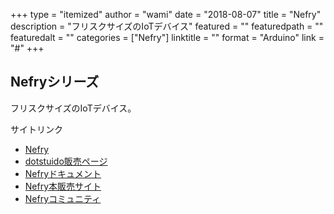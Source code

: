 +++
type = "itemized"
author = "wami"
date = "2018-08-07"
title = "Nefry"
description = "フリスクサイズのIoTデバイス"
featured = ""
featuredpath = ""
featuredalt = ""
categories = ["Nefry"]
linktitle = ""
format = "Arduino"
link = "#"
+++

## Nefryシリーズ

フリスクサイズのIoTデバイス。

サイトリンク

* [Nefry](http://nefry.studio/)
* [dotstuido販売ページ](https://dotstud.io/shop/nefry-bt-set/)
* [Nefryドキュメント](https://dotstud.io/docs/nefrybt/)
* [Nefry本販売サイト](https://wamisnet.booth.pm/)
* [Nefryコミュニティ](https://www.facebook.com/groups/nefry)
